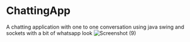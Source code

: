 # ChattingApp
A chatting application with one to one conversation using java swing and sockets with a bit of whatsapp look
![Screenshot (9)](https://user-images.githubusercontent.com/62295012/94566548-18370980-0288-11eb-900a-1437086505b5.png)
